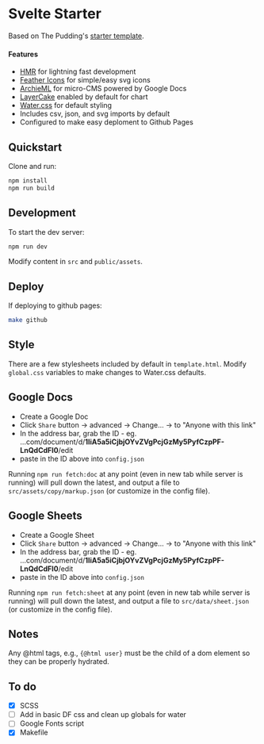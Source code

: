 # Svelte Starter

Based on The Pudding's [starter template](https://github.com/the-pudding/svelte-starter).

#### Features

- [HMR](https://github.com/rixo/svelte-hmr) for lightning fast development
- [Feather Icons](https://github.com/feathericons/feather) for simple/easy svg icons
- [ArchieML](http://archieml.org/) for micro-CMS powered by Google Docs
- [LayerCake](https://layercake.graphics/) enabled by default for chart
- [Water.css](https://github.com/kognise/water.css) for default styling
- Includes csv, json, and svg imports by default
- Configured to make easy deploment to Github Pages

## Quickstart

<!-- New school: just click the `Use this template` button above.

Old school:

```bash
# npx degit the-pudding/svelte-starter my-project
``` -->

Clone and run:

```bash
npm install
npm run build
```

## Development

To start the dev server:

```bash
npm run dev
```

Modify content in `src` and `public/assets`.

## Deploy

If deploying to github pages:

```bash
make github
```

## Style

There are a few stylesheets included by default in `template.html`. Modify `global.css` variables to make changes to Water.css defaults.

## Google Docs

- Create a Google Doc
- Click `Share` button -> advanced -> Change... -> to "Anyone with this link"
- In the address bar, grab the ID - eg. ...com/document/d/**1IiA5a5iCjbjOYvZVgPcjGzMy5PyfCzpPF-LnQdCdFI0**/edit
- paste in the ID above into `config.json`

Running `npm run fetch:doc` at any point (even in new tab while server is running) will pull down the latest, and output a file to `src/assets/copy/markup.json` (or customize in the config file).

## Google Sheets

- Create a Google Sheet
- Click `Share` button -> advanced -> Change... -> to "Anyone with this link"
- In the address bar, grab the ID - eg. ...com/document/d/**1IiA5a5iCjbjOYvZVgPcjGzMy5PyfCzpPF-LnQdCdFI0**/edit
- paste in the ID above into `config.json`

Running `npm run fetch:sheet` at any point (even in new tab while server is running) will pull down the latest, and output a file to `src/data/sheet.json` (or customize in the config file).

## Notes

Any @html tags, e.g., `{@html user}` must be the child of a dom element so they can be properly hydrated.

## To do

- [x] SCSS
- [ ] Add in basic DF css and clean up globals for water
- [ ] Google Fonts script
- [x] Makefile
